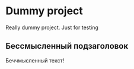 # Dummy project

Really dummy project. Just for testing

## Бессмысленный подзаголовок
Беччмысленный текст!

